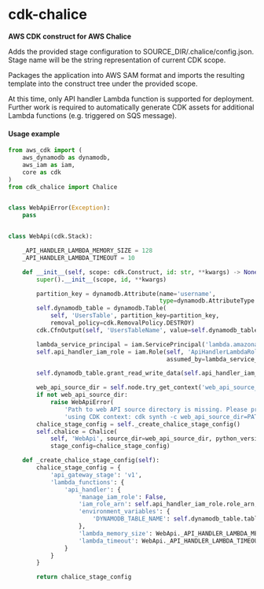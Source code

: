 # cdk-chalice
**AWS CDK construct for AWS Chalice**

Adds the provided stage configuration to SOURCE_DIR/.chalice/config.json.
Stage name will be the string representation of current CDK scope.

Packages the application into AWS SAM format and imports the resulting template
into the construct tree under the provided scope.

At this time, only API handler Lambda function is supported for deployment.
Further work is required to automatically generate CDK assets for additional
Lambda functions (e.g. triggered on SQS message).

#### Usage example
```python
from aws_cdk import (
    aws_dynamodb as dynamodb,
    aws_iam as iam,
    core as cdk
)
from cdk_chalice import Chalice


class WebApiError(Exception):
    pass


class WebApi(cdk.Stack):

    _API_HANDLER_LAMBDA_MEMORY_SIZE = 128
    _API_HANDLER_LAMBDA_TIMEOUT = 10

    def __init__(self, scope: cdk.Construct, id: str, **kwargs) -> None:
        super().__init__(scope, id, **kwargs)

        partition_key = dynamodb.Attribute(name='username',
                                           type=dynamodb.AttributeType.STRING)
        self.dynamodb_table = dynamodb.Table(
            self, 'UsersTable', partition_key=partition_key,
            removal_policy=cdk.RemovalPolicy.DESTROY)
        cdk.CfnOutput(self, 'UsersTableName', value=self.dynamodb_table.table_name)

        lambda_service_principal = iam.ServicePrincipal('lambda.amazonaws.com')
        self.api_handler_iam_role = iam.Role(self, 'ApiHandlerLambdaRole',
                                             assumed_by=lambda_service_principal)

        self.dynamodb_table.grant_read_write_data(self.api_handler_iam_role)

        web_api_source_dir = self.node.try_get_context('web_api_source_dir')
        if not web_api_source_dir:
            raise WebApiError(
                'Path to web API source directory is missing. Please provide it '
                'using CDK context: cdk synth -c web_api_source_dir=PATH')
        chalice_stage_config = self._create_chalice_stage_config()
        self.chalice = Chalice(
            self, 'WebApi', source_dir=web_api_source_dir, python_version='3.6',
            stage_config=chalice_stage_config)

    def _create_chalice_stage_config(self):
        chalice_stage_config = {
            'api_gateway_stage': 'v1',
            'lambda_functions': {
                'api_handler': {
                    'manage_iam_role': False,
                    'iam_role_arn': self.api_handler_iam_role.role_arn,
                    'environment_variables': {
                        'DYNAMODB_TABLE_NAME': self.dynamodb_table.table_name
                    },
                    'lambda_memory_size': WebApi._API_HANDLER_LAMBDA_MEMORY_SIZE,
                    'lambda_timeout': WebApi._API_HANDLER_LAMBDA_TIMEOUT
                }
            }
        }

        return chalice_stage_config
```
